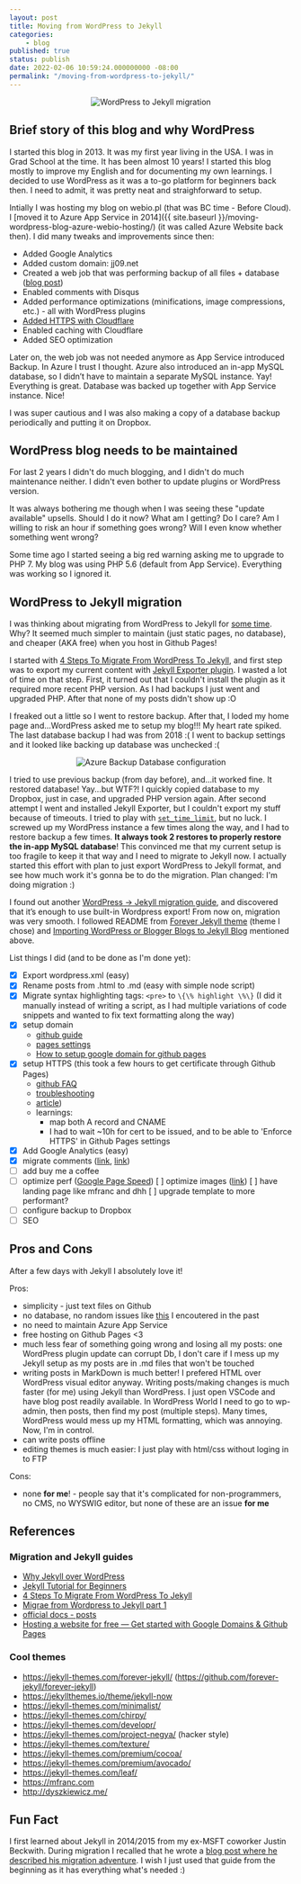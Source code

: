 ```yaml
---
layout: post
title: Moving from WordPress to Jekyll
categories: 
    - blog
published: true
status: publish
date: 2022-02-06 10:59:24.000000000 -08:00
permalink: "/moving-from-wordpress-to-jekyll/"
---
```

<div style="text-align: center;"><img src="{{ site.baseurl }}/assets/2022/wordpress-to-jekyll-migration.png" alt="WordPress to Jekyll migration" /></div>

## Brief story of this blog and why WordPress

I started this blog in 2013. It was my first year living in the USA. I was in Grad School at the time. It has been almost 10 years! I started this blog mostly to improve my English and for documenting my own learnings. I decided to use WordPress as it was a to-go platform for beginners back then. I need to admit, it was pretty neat and straighforward to setup.

Intially I was hosting my blog on webio.pl (that was BC time - Before Cloud). I [moved it to Azure App Service in 2014]({{ site.baseurl }}/moving-wordpress-blog-azure-webio-hosting/) (it was called Azure Website back then). I did many tweaks and improvements since then:
* Added Google Analytics
* Added custom domain: jj09.net
* Created a web job that was performing backup of all files + database (<a href="{{ site.baseurl }}/how-to-save-money-on-azure-with-webjobs">blog post</a>)
* Enabled comments with Disqus
* Added performance optimizations (minifications, image compressions, etc.) - all with WordPress plugins
* <a href="{{ site.baseurl }}/taking-wordpress-blog-to-https-with-cloudflare-in-less-than-10-minutes">Added HTTPS with Cloudflare</a>
* Enabled caching with Cloudflare
* Added SEO optimization

Later on, the web job was not needed anymore as App Service introduced Backup. In Azure I trust I thought. Azure also introduced an in-app MySQL database, so I didn’t have to maintain a separate MySQL instance. Yay! Everything is great. Database was backed up together with App Service instance. Nice!

I was super cautious and I was also making a copy of a database backup periodically and putting it on Dropbox.

## WordPress blog needs to be maintained

For last 2 years I didn't do much blogging, and I didn't do much maintenance neither. I didn't even bother to update plugins or WordPress version.

It was always bothering me though when I was seeing these "update available" upsells. Should I do it now? What am I getting? Do I care? Am I willing to risk an hour if something goes wrong? Will I even know whether something went wrong?

Some time ago I started seeing a big red warning asking me to upgrade to PHP 7. My blog was using PHP 5.6 (default from App Service). Everything was working so I ignored it.

## WordPress to Jekyll migration

I was thinking about migrating from WordPress to Jekyll for [some time](https://twitter.com/realJacobJed/status/1359244127443902465?s=20&t=mZxQPCGlbJ_-qxYWHi2PHQ). Why? It seemed much simpler to maintain (just static pages, no database), and cheaper (AKA free) when you host in Github Pages! 

I started with [4 Steps To Migrate From WordPress To Jekyll](https://blog.webjeda.com/wordpress-to-jekyll-migration/), and first step was to export my current content with [Jekyll Exporter plugin](https://wordpress.org/plugins/jekyll-exporter/). I wasted a lot of time on that step. First, it turned out that I couldn't install the plugin as it required more recent PHP version. As I had backups I just went and upgraded PHP. After that none of my posts didn't show up :O

I freaked out a little so I went to restore backup. After that, I loded my home page and...WordPress asked me to setup my blog!!! My heart rate spiked. The last database backup I had was from 2018 :( I went to backup settings and it looked like backing up database was unchecked :(

<div style="text-align: center;"><img src="{{ site.baseurl }}/assets/2022/azure-backup-configuration.jpg" alt="Azure Backup Database configuration" /></div>

I tried to use previous backup (from day before), and...it worked fine. It restored database! Yay...but WTF?! I quickly copied database to my Dropbox, just in case, and upgraded PHP version again. After second attempt I went and installed Jekyll Exporter, but I couldn't export my stuff because of timeouts. I tried to play with [`set_time_limit`](https://thimpress.com/knowledge-base/how-to-increase-maximum-execution-time-for-wordpress-site/), but no luck. I screwed up my WordPress instance a few times along the way, and I had to restore backup a few times. **It always took 2 restores to properly restore the in-app MySQL database**! This convinced me that my current setup is too fragile to keep it that way and I need to migrate to Jekyll now. I actually started this effort with plan to just export WordPress to Jekyll format, and see how much work it's gonna be to do the migration. Plan changed: I'm doing migration :)

I found out another [WordPress -> Jekyll migration guide](https://dev.to/rupeshtiwari/importing-wordpress-or-blogger-blogs-to-jekyll-blog-mpg), and discovered that it’s enough to use built-in Wordpress export! From now on, migration was very smooth. I followed README from [Forever Jekyll theme](https://github.com/forever-jekyll/forever-jekyll) (theme I chose) and [Importing WordPress or Blogger Blogs to Jekyll Blog](https://dev.to/rupeshtiwari/importing-wordpress-or-blogger-blogs-to-jekyll-blog-mpg) mentioned above.

List things I did (and to be done as I'm done yet):

- [x] Export wordpress.xml (easy)
- [x] Rename posts from .html to .md (easy with simple node script)
- [x] Migrate syntax highlighting tags: `<pre>` to `\{\% highlight \%\}` (I did it manually instead of writing a script, as I had multiple variations of code snippets and wanted to fix text formatting along the way)
- [x] setup domain
    * [github guide](https://docs.github.com/en/pages/configuring-a-custom-domain-for-your-github-pages-site/managing-a-custom-domain-for-your-github-pages-site)
    * [pages settings](https://github.com/jj09/jj09.github.io/settings/pages)
    * [How to setup google domain for github pages](https://dev.to/trentyang/how-to-setup-google-domain-for-github-pages-1p58)
- [x] setup HTTPS (this took a few hours to get certificate through Github Pages)
    * [github FAQ](https://docs.github.com/en/pages/getting-started-with-github-pages/securing-your-github-pages-site-with-https)
    * [troubleshooting](https://docs.github.com/en/pages/configuring-a-custom-domain-for-your-github-pages-site/troubleshooting-custom-domains-and-github-pages#https-errors)
    * [article](https://timeandupdate.com/2018/05/custom-domain-in-github-page-support-https/))
    * learnings:
        - map both A record and CNAME
        - I had to wait ~10h for cert to be issued, and to be able to  'Enforce HTTPS' in Github Pages settings
- [x] Add Google Analytics (easy)
- [x] migrate comments ([link](https://desiredpersona.com/disqus-comments-jekyll/), [link](https://jj09.disqus.com/admin/install/platforms/universalcode/))
- [ ] add buy me a coffee
- [ ] optimize perf ([Google Page Speed](https://pagespeed.web.dev/report?url=https%3A%2F%2Fjj09.net%2F))
    [ ] optimize images ([link](https://jetholt.com/automatic-image-optimisation/))
    [ ] have landing page like mfranc and dhh
    [ ] upgrade template to more performant?
- [ ] configure backup to Dropbox
- [ ] SEO

## Pros and Cons

After a few days with Jekyll I absolutely love it!

Pros:
- simplicity - just text files on Github
- no database, no random issues like <a href="{{site.baseurl}}/wordpress-on-azure-exceeded-cleardb-size-lock-on-insert-update">this</a> I encoutered in the past
- no need to maintain Azure App Service
- free hosting on Github Pages <3
- much less fear of something going wrong and losing all my posts: one WordPress plugin update can corrupt Db, I don't care if I mess up my Jekyll setup as my posts are in .md files that won't be touched
- writing posts in MarkDown is much better! I prefered HTML over WordPress visual editor anyway. Writing posts/making changes is much faster (for me) using Jekyll than WordPress. I just open VSCode and have blog post readily available. In WordPress World I need to go to wp-admin, then posts, then find my post (multiple steps). Many times,  WordPress would mess up my HTML formatting, which was annoying. Now, I'm in control.
- can write posts offline
- editing themes is much easier: I just play with html/css without loging in to FTP

Cons:
- none **for me**! - people say that it's complicated for non-programmers, no CMS, no WYSWIG editor, but none of these are an issue **for me**

## References

### Migration and Jekyll guides

* [Why Jekyll over WordPress](https://blog.webjeda.com/why-jekyll-over-wordpress/)
* [Jekyll Tutorial for Beginners](https://blog.webjeda.com/jekyll-guide/)
* [4 Steps To Migrate From WordPress To Jekyll](https://blog.webjeda.com/wordpress-to-jekyll-migration/)
* [Migrae from Wordpress to Jekyll part 1](https://blog.floriancourgey.com/2018/11/migrate-from-wordpress-to-jekyll)
* [official docs - posts](https://jekyllrb.com/docs/posts/)
* [Hosting a website for free — Get started with Google Domains & Github Pages](https://medium.com/8px-magazine/hosting-a-website-for-free-get-started-with-google-domains-github-pages-980986550958)

### Cool themes
* https://jekyll-themes.com/forever-jekyll/ (https://github.com/forever-jekyll/forever-jekyll) 
* https://jekyllthemes.io/theme/jekyll-now
* https://jekyll-themes.com/minimalist/
* https://jekyll-themes.com/chirpy/
* https://jekyll-themes.com/developr/ 
* https://jekyll-themes.com/project-negya/ (hacker style)
* https://jekyll-themes.com/texture/
* https://jekyll-themes.com/premium/cocoa/
* https://jekyll-themes.com/premium/avocado/
* https://jekyll-themes.com/leaf/
* https://mfranc.com
* http://dyszkiewicz.me/

## Fun Fact

I first learned about Jekyll in 2014/2015 from my ex-MSFT coworker Justin Beckwith. During migration I recalled that he wrote a [blog post where he described his migration adventure](https://jbeckwith.com/2013/07/17/wordpress-to-jekyll). I wish I just used that guide from the beginning as it has everything what's needed :)